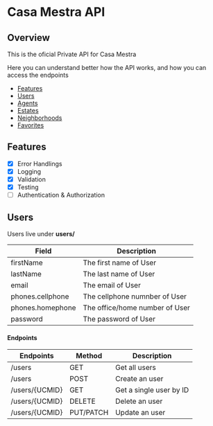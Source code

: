 # Casa Mestra API

## Overview

This is the oficial Private API for Casa Mestra

Here you can understand better how the API works, and how you can access the endpoints

- [Features](#features)
- [Users](#users)
- [Agents](#agents)
- [Estates](#estates)
- [Neighborhoods](#neighborhoods)
- [Favorites](#favorites)

## Features

- [x] Error Handlings
- [x] Logging
- [x] Validation
- [x] Testing
- [ ] Authentication & Authorization

## Users

Users live under **users/**

Field | Description
------|------------
firstName | The first name of User
lastName | The last name of User
email | The email of User
phones.cellphone | The cellphone numnber of User
phones.homephone | The office/home number of User
password | The password of User

#### Endpoints

Endpoints | Method | Description
----------|-------|-----
/users | GET | Get all users
/users | POST | Create an user
/users/{UCMID} | GET | Get a single user by ID
/users/{UCMID} | DELETE | Delete an user
/users/{UCMID} | PUT/PATCH | Update an user
